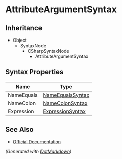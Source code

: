 # AttributeArgumentSyntax

## Inheritance

* Object
  * SyntaxNode
    * CSharpSyntaxNode
      * AttributeArgumentSyntax

## Syntax Properties

| Name       | Type                                    |
| ---------- | --------------------------------------- |
| NameEquals | [NameEqualsSyntax](NameEqualsSyntax.md) |
| NameColon  | [NameColonSyntax](NameColonSyntax.md)   |
| Expression | [ExpressionSyntax](ExpressionSyntax.md) |

## See Also

* [Official Documentation](https://docs.microsoft.com/en-us/dotnet/api/microsoft.codeanalysis.csharp.syntax.attributeargumentsyntax)


*\(Generated with [DotMarkdown](http://github.com/JosefPihrt/DotMarkdown)\)*